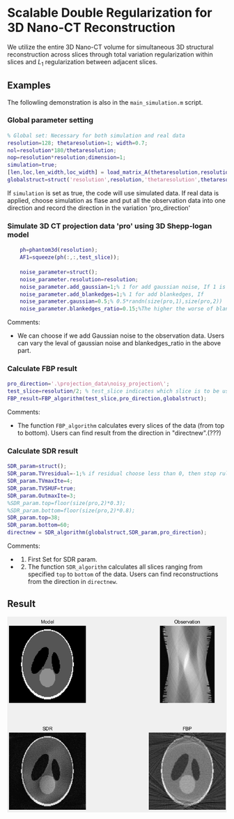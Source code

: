 # Scalable Double Regularization for 3D Nano-CT Reconstruction
We utilize the entire 3D Nano-CT volume for simultaneous 3D structural reconstruction across slices through total variation regularization within slices and $L_1$ regularization between adjacent slices.

## Examples 
The followling demonstration is also in the `main_simulation.m` script.  

### Global parameter setting
```Matlab
% Global set: Necessary for both simulation and real data
resolution=128; thetaresolution=1; width=0.7;
nol=resolution*180/thetaresolution;
nop=resolution*resolution;dimension=1;
simulation=true; 
[len,loc,len_width,loc_width] = load_matrix_A(thetaresolution,resolution,dimension,width);
globalstruct=struct('resolution',resolution,'thetaresolution',thetaresolution,'len_width',len_width,'loc_width',loc_width);
```

If `simulation` is set as true, the code will use simulated data. If real data is applied, choose simulation as flase and put all the observation data into one direction and record the direction in the variation 'pro_direction'

### Simulate 3D CT projection data 'pro' using 3D Shepp-logan model
```Matlab
    ph=phantom3d(resolution);
    AF1=squeeze(ph(:,:,test_slice));

    noise_parameter=struct();
    noise_parameter.resolution=resolution;
    noise_parameter.add_gaussian=1;% 1 for add gaussian noise, If 1 is choosen, then client should choose noise_paramter.gaussian
    noise_parameter.add_blankedges=1;% 1 for add blankedges, If
    noise_parameter.gaussian=0.5;% 0.5*randn(size(pro,1),size(pro,2))
    noise_parameter.blankedges_ratio=0.15;%The higher the worse of blank edges problem;
``` 

Comments: 
- We can choose if we add Gaussian noise to the observation data. Users can vary the leval of gaussian noise and blankedges_ratio in the above part.

### Calculate FBP result
```Matlab
pro_direction='.\projection_data\noisy_projection\';
test_slice=resolution/2; % test_slice indicates which slice is to be used for displaying the reconstruction
FBP_result=FBP_algorithm(test_slice,pro_direction,globalstruct);
``` 
Comments: 
- The function `FBP_algorithm` calculates every slices of the data (from top to bottom). Users can find result from the direction in "directnew".(???) 

### Calculate SDR result
```Matlab
SDR_param=struct();
SDR_param.TVresidual=-1;% if residual choose less than 0, then stop rule is iteration times
SDR_param.TVmaxIte=4;
SDR_param.TVSHUF=true;
SDR_param.OutmaxIte=3;
%SDR_param.top=floor(size(pro,2)*0.3);
%SDR_param.bottom=floor(size(pro,2)*0.8);
SDR_param.top=38;
SDR_param.bottom=60;
directnew = SDR_algorithm(globalstruct,SDR_param,pro_direction);
```
Comments: 
- 1. First Set for SDR param. 
- 2. The function `SDR_algorithm` calculates all slices ranging from specified `top` to `bottom` of the data. Users can find reconstructions from the direction in `directnew`. 

## Result
![image](https://github.com/xylimeng/SDR-CT/blob/master/Result2.png)



